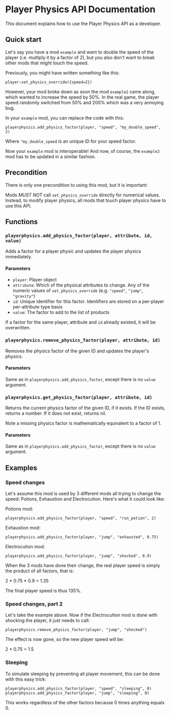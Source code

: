 # Player Physics API Documentation
This document explains how to use the Player Physics API as a developer.

## Quick start
Let's say you have a mod `example` and want to double the speed of the player (i.e. multiply it by a factor of 2), but you also don't want to break other mods that might touch the speed.

Previously, you might have written something like this:

`player:set_physics_override({speed=2})`

However, your mod broke down as soon the mod `example2` came along, which wanted to increase the speed by 50%. In the real game, the player speed randomly switched from 50% and 200% which was a very annoying bug.

In your `example` mod, you can replace the code with this:

`playerphysics.add_physics_factor(player, "speed", "my_double_speed", 2)`

Where `"my_double_speed` is an unique ID for your speed factor.

Now your `example` mod is interoperable! And now, of course, the `example2` mod has to be updated in a similar fashion.

## Precondition
There is only one precondition to using this mod, but it is important:

Mods *MUST NOT* call `set_physics_override` directly for numerical values. Instead, to modify player physics, all mods that touch player physics have to use this API.




## Functions
### `playerphysics.add_physics_factor(player, attribute, id, value)`
Adds a factor for a player physic and updates the player physics immediately.

#### Parameters
* `player`: Player object
* `attribute`: Which of the physical attributes to change. Any of the numeric values of `set_physics_override` (e.g. `"speed"`, `"jump"`, `"gravity"`)
* `id`: Unique identifier for this factor. Identifiers are stored on a per-player per-attribute type basis
* `value`: The factor to add to the list of products

If a factor for the same player, attribute and `id` already existed, it will be overwritten.



### `playerphysics.remove_physics_factor(player, attribute, id)`
Removes the physics factor of the given ID and updates the player's physics.

#### Parameters
Same as in `playerphysics.add_physics_factor`, except there is no `value` argument.



### `playerphysics.get_physics_factor(player, attribute, id)`
Returns the current physics factor of the given ID, if it exists.
If the ID exists, returns a number. If it does not exist, returns nil.

Note a missing physics factor is mathematically equivalent to a factor of 1.

#### Parameters
Same as in `playerphysics.add_physics_factor`, except there is no `value` argument.



## Examples
### Speed changes
Let's assume this mod is used by 3 different mods all trying to change the speed:
Potions, Exhaustion and Electrocution.
Here's what it could look like:

Potions mod:
```
playerphysics.add_physics_factor(player, "speed", "run_potion", 2)
```

Exhaustion mod:
```
playerphysics.add_physics_factor(player, "jump", "exhausted", 0.75)
```

Electrocution mod:
```
playerphysics.add_physics_factor(player, "jump", "shocked", 0.9)
```

When the 3 mods have done their change, the real player speed is simply the product of all factors, that is:

2 * 0.75 * 0.9 = 1.35

The final player speed is thus 135%.

### Speed changes, part 2

Let's take the example above.
Now if the Electrocution mod is done with shocking the player, it just needs to call:

```
playerphysics.remove_physics_factor(player, "jump", "shocked")
```

The effect is now gone, so the new player speed will be:

2 * 0.75 = 1.5

### Sleeping
To simulate sleeping by preventing all player movement, this can be done with this easy trick:

```
playerphysics.add_physics_factor(player, "speed", "sleeping", 0)
playerphysics.add_physics_factor(player, "jump", "sleeping", 0)
```

This works regardless of the other factors because 0 times anything equals 0.
